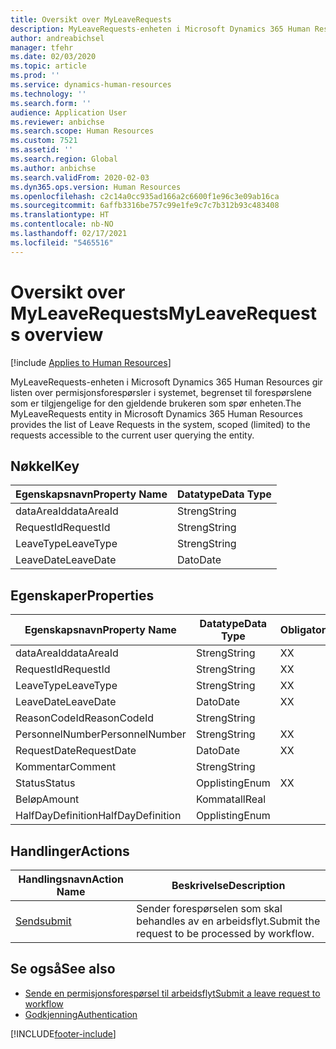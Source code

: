 ```yaml
---
title: Oversikt over MyLeaveRequests
description: MyLeaveRequests-enheten i Microsoft Dynamics 365 Human Resources gir listen over permisjonsforespørsler i systemet, begrenset til forespørslene som er tilgjengelige for den gjeldende brukeren som spør enheten.
author: andreabichsel
manager: tfehr
ms.date: 02/03/2020
ms.topic: article
ms.prod: ''
ms.service: dynamics-human-resources
ms.technology: ''
ms.search.form: ''
audience: Application User
ms.reviewer: anbichse
ms.search.scope: Human Resources
ms.custom: 7521
ms.assetid: ''
ms.search.region: Global
ms.author: anbichse
ms.search.validFrom: 2020-02-03
ms.dyn365.ops.version: Human Resources
ms.openlocfilehash: c2c14a0cc935ad166a2c6600f1e96c3e09ab16ca
ms.sourcegitcommit: 6affb3316be757c99e1fe9c7c7b312b93c483408
ms.translationtype: HT
ms.contentlocale: nb-NO
ms.lasthandoff: 02/17/2021
ms.locfileid: "5465516"
---
```

# <a name="myleaverequests-overview"></a><span data-ttu-id="286bd-103">Oversikt over MyLeaveRequests</span><span class="sxs-lookup"><span data-stu-id="286bd-103">MyLeaveRequests overview</span></span>

[!include [Applies to Human Resources](../includes/applies-to-hr.md)]

<span data-ttu-id="286bd-104">MyLeaveRequests-enheten i Microsoft Dynamics 365 Human Resources gir listen over permisjonsforespørsler i systemet, begrenset til forespørslene som er tilgjengelige for den gjeldende brukeren som spør enheten.</span><span class="sxs-lookup"><span data-stu-id="286bd-104">The MyLeaveRequests entity in Microsoft Dynamics 365 Human Resources provides the list of Leave Requests in the system, scoped (limited) to the requests accessible to the current user querying the entity.</span></span>

## <a name="key"></a><span data-ttu-id="286bd-105">Nøkkel</span><span class="sxs-lookup"><span data-stu-id="286bd-105">Key</span></span>

  | <span data-ttu-id="286bd-106">Egenskapsnavn</span><span class="sxs-lookup"><span data-stu-id="286bd-106">Property Name</span></span> | <span data-ttu-id="286bd-107">Datatype</span><span class="sxs-lookup"><span data-stu-id="286bd-107">Data Type</span></span> |
  |---------------|-----------|
  | <span data-ttu-id="286bd-108">dataAreaId</span><span class="sxs-lookup"><span data-stu-id="286bd-108">dataAreaId</span></span>    | <span data-ttu-id="286bd-109">Streng</span><span class="sxs-lookup"><span data-stu-id="286bd-109">String</span></span>    |
  | <span data-ttu-id="286bd-110">RequestId</span><span class="sxs-lookup"><span data-stu-id="286bd-110">RequestId</span></span>     | <span data-ttu-id="286bd-111">Streng</span><span class="sxs-lookup"><span data-stu-id="286bd-111">String</span></span>    |
  | <span data-ttu-id="286bd-112">LeaveType</span><span class="sxs-lookup"><span data-stu-id="286bd-112">LeaveType</span></span>     | <span data-ttu-id="286bd-113">Streng</span><span class="sxs-lookup"><span data-stu-id="286bd-113">String</span></span>    |
  | <span data-ttu-id="286bd-114">LeaveDate</span><span class="sxs-lookup"><span data-stu-id="286bd-114">LeaveDate</span></span>     | <span data-ttu-id="286bd-115">Dato</span><span class="sxs-lookup"><span data-stu-id="286bd-115">Date</span></span>      |
  
## <a name="properties"></a><span data-ttu-id="286bd-116">Egenskaper</span><span class="sxs-lookup"><span data-stu-id="286bd-116">Properties</span></span>

  | <span data-ttu-id="286bd-117">Egenskapsnavn</span><span class="sxs-lookup"><span data-stu-id="286bd-117">Property Name</span></span>     | <span data-ttu-id="286bd-118">Datatype</span><span class="sxs-lookup"><span data-stu-id="286bd-118">Data Type</span></span> | <span data-ttu-id="286bd-119">Obligatorisk</span><span class="sxs-lookup"><span data-stu-id="286bd-119">Required</span></span> |
  |-------------------|-----------|----------|
  | <span data-ttu-id="286bd-120">dataAreaId</span><span class="sxs-lookup"><span data-stu-id="286bd-120">dataAreaId</span></span>        | <span data-ttu-id="286bd-121">Streng</span><span class="sxs-lookup"><span data-stu-id="286bd-121">String</span></span>    | <span data-ttu-id="286bd-122">X</span><span class="sxs-lookup"><span data-stu-id="286bd-122">X</span></span>        |
  | <span data-ttu-id="286bd-123">RequestId</span><span class="sxs-lookup"><span data-stu-id="286bd-123">RequestId</span></span>         | <span data-ttu-id="286bd-124">Streng</span><span class="sxs-lookup"><span data-stu-id="286bd-124">String</span></span>    | <span data-ttu-id="286bd-125">X</span><span class="sxs-lookup"><span data-stu-id="286bd-125">X</span></span>        |
  | <span data-ttu-id="286bd-126">LeaveType</span><span class="sxs-lookup"><span data-stu-id="286bd-126">LeaveType</span></span>         | <span data-ttu-id="286bd-127">Streng</span><span class="sxs-lookup"><span data-stu-id="286bd-127">String</span></span>    | <span data-ttu-id="286bd-128">X</span><span class="sxs-lookup"><span data-stu-id="286bd-128">X</span></span>        |
  | <span data-ttu-id="286bd-129">LeaveDate</span><span class="sxs-lookup"><span data-stu-id="286bd-129">LeaveDate</span></span>         | <span data-ttu-id="286bd-130">Dato</span><span class="sxs-lookup"><span data-stu-id="286bd-130">Date</span></span>      | <span data-ttu-id="286bd-131">X</span><span class="sxs-lookup"><span data-stu-id="286bd-131">X</span></span>        |
  | <span data-ttu-id="286bd-132">ReasonCodeId</span><span class="sxs-lookup"><span data-stu-id="286bd-132">ReasonCodeId</span></span>      | <span data-ttu-id="286bd-133">Streng</span><span class="sxs-lookup"><span data-stu-id="286bd-133">String</span></span>    |          |
  | <span data-ttu-id="286bd-134">PersonnelNumber</span><span class="sxs-lookup"><span data-stu-id="286bd-134">PersonnelNumber</span></span>   | <span data-ttu-id="286bd-135">Streng</span><span class="sxs-lookup"><span data-stu-id="286bd-135">String</span></span>    | <span data-ttu-id="286bd-136">X</span><span class="sxs-lookup"><span data-stu-id="286bd-136">X</span></span>        |
  | <span data-ttu-id="286bd-137">RequestDate</span><span class="sxs-lookup"><span data-stu-id="286bd-137">RequestDate</span></span>       | <span data-ttu-id="286bd-138">Dato</span><span class="sxs-lookup"><span data-stu-id="286bd-138">Date</span></span>      | <span data-ttu-id="286bd-139">X</span><span class="sxs-lookup"><span data-stu-id="286bd-139">X</span></span>        |
  | <span data-ttu-id="286bd-140">Kommentar</span><span class="sxs-lookup"><span data-stu-id="286bd-140">Comment</span></span>           | <span data-ttu-id="286bd-141">Streng</span><span class="sxs-lookup"><span data-stu-id="286bd-141">String</span></span>    |          |
  | <span data-ttu-id="286bd-142">Status</span><span class="sxs-lookup"><span data-stu-id="286bd-142">Status</span></span>            | <span data-ttu-id="286bd-143">Opplisting</span><span class="sxs-lookup"><span data-stu-id="286bd-143">Enum</span></span>      | <span data-ttu-id="286bd-144">X</span><span class="sxs-lookup"><span data-stu-id="286bd-144">X</span></span>        |
  | <span data-ttu-id="286bd-145">Beløp</span><span class="sxs-lookup"><span data-stu-id="286bd-145">Amount</span></span>            | <span data-ttu-id="286bd-146">Kommatall</span><span class="sxs-lookup"><span data-stu-id="286bd-146">Real</span></span>      |          |
  | <span data-ttu-id="286bd-147">HalfDayDefinition</span><span class="sxs-lookup"><span data-stu-id="286bd-147">HalfDayDefinition</span></span> | <span data-ttu-id="286bd-148">Opplisting</span><span class="sxs-lookup"><span data-stu-id="286bd-148">Enum</span></span>      |          |

## <a name="actions"></a><span data-ttu-id="286bd-149">Handlinger</span><span class="sxs-lookup"><span data-stu-id="286bd-149">Actions</span></span>

 | <span data-ttu-id="286bd-150">Handlingsnavn</span><span class="sxs-lookup"><span data-stu-id="286bd-150">Action Name</span></span>                               | <span data-ttu-id="286bd-151">Beskrivelse</span><span class="sxs-lookup"><span data-stu-id="286bd-151">Description</span></span>                                     |
 |-------------------------------------------|-------------------------------------------------|
 | [<span data-ttu-id="286bd-152">Send</span><span class="sxs-lookup"><span data-stu-id="286bd-152">submit</span></span>](hr-developer-api-myleaverequests-submit.md)   | <span data-ttu-id="286bd-153">Sender forespørselen som skal behandles av en arbeidsflyt.</span><span class="sxs-lookup"><span data-stu-id="286bd-153">Submit the request to be processed by workflow.</span></span> |

## <a name="see-also"></a><span data-ttu-id="286bd-154">Se også</span><span class="sxs-lookup"><span data-stu-id="286bd-154">See also</span></span>

- [<span data-ttu-id="286bd-155">Sende en permisjonsforespørsel til arbeidsflyt</span><span class="sxs-lookup"><span data-stu-id="286bd-155">Submit a leave request to workflow</span></span>](hr-developer-api-myleaverequests-submit.md)
- [<span data-ttu-id="286bd-156">Godkjenning</span><span class="sxs-lookup"><span data-stu-id="286bd-156">Authentication</span></span>](hr-developer-api-authentication.md)

[!INCLUDE[footer-include](../includes/footer-banner.md)]